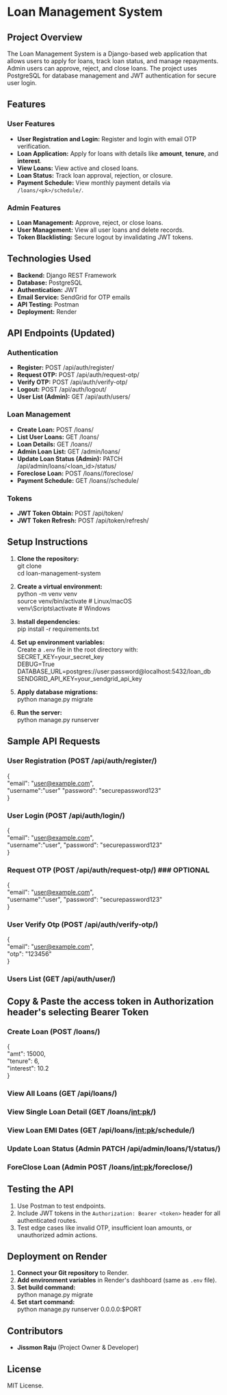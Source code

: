 # Loan Management System  

## Project Overview  
The Loan Management System is a Django-based web application that allows users to apply for loans, track loan status, and manage repayments. Admin users can approve, reject, and close loans. The project uses PostgreSQL for database management and JWT authentication for secure user login.  

## Features  
### User Features  
- **User Registration and Login:** Register and login with email OTP verification.  
- **Loan Application:** Apply for loans with details like **amount**, **tenure**, and **interest**.  
- **View Loans:** View active and closed loans.  
- **Loan Status:** Track loan approval, rejection, or closure.  
- **Payment Schedule:** View monthly payment details via `/loans/<pk>/schedule/`.  

### Admin Features  
- **Loan Management:** Approve, reject, or close loans.  
- **User Management:** View all user loans and delete records.  
- **Token Blacklisting:** Secure logout by invalidating JWT tokens.  

## Technologies Used  
- **Backend:** Django REST Framework  
- **Database:** PostgreSQL  
- **Authentication:** JWT  
- **Email Service:** SendGrid for OTP emails  
- **API Testing:** Postman  
- **Deployment:** Render  

## API Endpoints (Updated)  
### Authentication  
- **Register:** POST /api/auth/register/  
- **Request OTP:** POST /api/auth/request-otp/  
- **Verify OTP:** POST /api/auth/verify-otp/  
- **Logout:** POST /api/auth/logout/  
- **User List (Admin):** GET /api/auth/users/  

### Loan Management  
- **Create Loan:** POST /loans/  
- **List User Loans:** GET /loans/  
- **Loan Details:** GET /loans/<pk>/  
- **Admin Loan List:** GET /admin/loans/  
- **Update Loan Status (Admin):** PATCH /api/admin/loans/<loan_id>/status/  
- **Foreclose Loan:** POST /loans/<pk>/foreclose/  
- **Payment Schedule:** GET /loans/<pk>/schedule/  

### Tokens  
- **JWT Token Obtain:** POST /api/token/  
- **JWT Token Refresh:** POST /api/token/refresh/  

## Setup Instructions  
1. **Clone the repository:**  
   git clone <repo-url>  
   cd loan-management-system  

2. **Create a virtual environment:**  
   python -m venv venv  
   source venv/bin/activate  # Linux/macOS  
   venv\Scripts\activate     # Windows  

3. **Install dependencies:**  
   pip install -r requirements.txt  

4. **Set up environment variables:**  
   Create a `.env` file in the root directory with:  
   SECRET_KEY=your_secret_key  
   DEBUG=True  
   DATABASE_URL=postgres://user:password@localhost:5432/loan_db  
   SENDGRID_API_KEY=your_sendgrid_api_key  

5. **Apply database migrations:**  
   python manage.py migrate  

6. **Run the server:**  
   python manage.py runserver  

## Sample API Requests  
### User Registration (POST /api/auth/register/)  
{  
  "email": "user@example.com",  
  "username":"user"
  "password": "securepassword123"  
}  
### User Login (POST /api/auth/login/) 
{  
  "email": "user@example.com",  
  "username":"user",
  "password": "securepassword123"  
}  
### Request OTP (POST /api/auth/request-otp/)  ### OPTIONAL
{  
  "email": "user@example.com",  
  "username":"user",
  "password": "securepassword123"  
}  
### User Verify Otp (POST /api/auth/verify-otp/) 
{  
  "email": "user@example.com",  
  "otp": "123456"  
}  
### Users List (GET /api/auth/user/) 

## Copy & Paste the access token in Authorization header's selecting Bearer Token

### Create Loan (POST /loans/)  
{  
  "amt": 15000,  
  "tenure": 6,  
  "interest": 10.2  
}  

### View All Loans (GET /api/loans/)  

### View Single Loan Detail (GET /loans/<int:pk>/)  

### View Loan EMI Dates (GET /api/loans/<int:pk>/schedule/)  

### Update Loan Status (Admin PATCH /api/admin/loans/1/status/)  
  

### ForeClose Loan (Admin POST /loans/<int:pk>/foreclose/)  


## Testing the API  
1. Use Postman to test endpoints.  
2. Include JWT tokens in the `Authorization: Bearer <token>` header for all authenticated routes.  
3. Test edge cases like invalid OTP, insufficient loan amounts, or unauthorized admin actions.  

## Deployment on Render  
1. **Connect your Git repository** to Render.  
2. **Add environment variables** in Render's dashboard (same as `.env` file).  
3. **Set build command:**  
   python manage.py migrate  
4. **Set start command:**  
   python manage.py runserver 0.0.0.0:$PORT  

## Contributors  
- **Jissmon Raju** (Project Owner & Developer)  

## License  
MIT License.  
